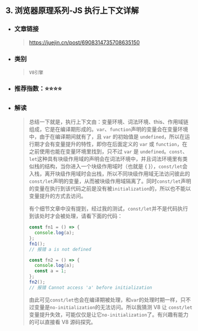 ## 3. 浏览器原理系列-JS 执行上下文详解

- ### 文章链接
  > https://juejin.cn/post/6908314735708635150
- ### 类别
  > `V8引擎`
- ### 推荐指数：⭐️⭐️⭐️⭐️
- ### 解读
  > 总结一下就是，执行上下文由：变量环境、词法环境、this、作用域链组成，它是在编译期形成的。`var`、`function`声明的变量会在变量环境中，由于在编译期间就有了，且 `var` 的初始值是 `undefined`，所以在运行期才会有变量提升的特性，即你在后面定义的 `var` 或 `function`，在之前使用也能在变量环境里找到，只不过 `var` 是 `undefined`。`const`、`let`这种具有块级作用域的声明会在词法环境中，并且词法环境里有类似栈的结构，当你进入一个块级作用域时（也就是 { }），`const/let`会入栈，离开块级作用域时会出栈，所以不同块级作用域无法访问彼此的`const/let`声明的变量，从而被块级作用域隔离了。同时`const/let`声明的变量在执行到该代码之前是没有被`initialization`的，所以也不能以变量提升的方式去访问。
  >
  > 有个细节文章中没有提到，经过我的测试，`const/let`并不是代码执行到该处时才会被处理，请看下面的代码：
  >
  > ```js
  > const fn1 = () => {
  >   console.log(a);
  > };
  > fn1();
  > // 报错 a is not defined
  >
  > const fn2 = () => {
  >   console.log(a);
  >   const a = 1;
  > };
  > fn2();
  > // 报错 Cannot access 'a' before initialization
  > ```
  >
  > 由此可见`const/let`也会在编译期被处理，和`var`的处理时期一样，只不过变量是`no-initialization`的无法访问。所以我猜测 V8 让 `const/let` 变量提升失效，可能仅仅是让它`no-initialization`了。有兴趣有能力的可以直接看 V8 源码探究。
